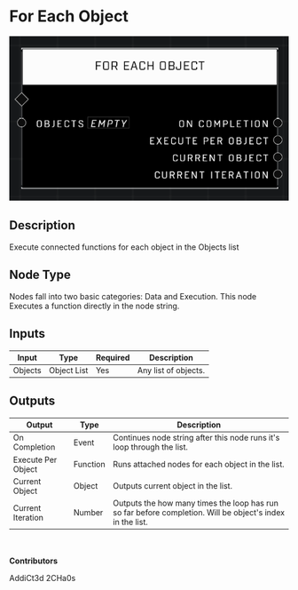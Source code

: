 # For Each Object
![](../../../.gitbook/assets/for-each-object.png)
## Description
Execute connected functions for each object in the Objects list

## Node Type
Nodes fall into two basic categories: Data and Execution. This node Executes a function directly in the node string.

## Inputs
| Input | Type | Required | Description |
|------------------|------------------|----------|--------------------------------------------------------------|
| Objects | Object List | Yes | Any list of objects. |

## Outputs
| Output | Type | Description |
|------------------|------------------|--------------------------------------------------------------|
| On Completion | Event | Continues node string after this node runs it's loop through the list. |
| Execute Per Object | Function | Runs attached nodes for each object in the list. |
| Current Object | Object | Outputs current object in the list. |
| Current Iteration | Number | Outputs the how many times the loop has run so far before completion. Will be object's index in the list. |

\
\
**Contributors**

AddiCt3d 2CHa0s